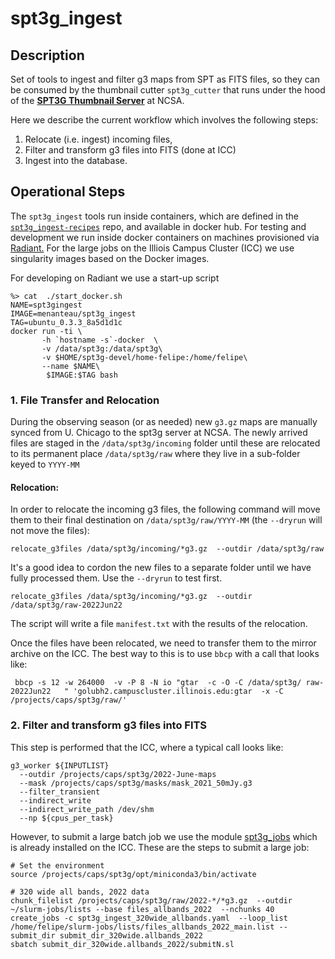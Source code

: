 # spt3g_ingest

## Description

Set of tools to ingest and filter g3 maps from SPT as FITS files, so they can be consumed by the thumbnail cutter `spt3g_cutter` that runs under the hood of the [**SPT3G Thumbnail Server**](http://spt3g.ncsa.illinois.edu) at NCSA.

Here we describe the current workflow which involves the following steps:
 1) Relocate (i.e. ingest) incoming files, 
 2) Filter and transform g3 files into FITS (done at ICC)
 3) Ingest into the database.

## Operational Steps

The `spt3g_ingest` tools run inside containers, which are defined in the [`spt3g_ingest-recipes`](https://github.com/CMB-NCSA/spt3g_ingest-recipes) repo, and available in docker hub. For testing and development we run inside docker containers on machines provisioned via [Radiant.](https://wiki.ncsa.illinois.edu/display/PUBCR/Radiant)
For the large jobs on the Illiois Campus Cluster (ICC) we use singularity images based on the Docker images.

For developing on Radiant we use a start-up script 

```
%> cat  ./start_docker.sh
NAME=spt3gingest
IMAGE=menanteau/spt3g_ingest
TAG=ubuntu_0.3.3_8a5d1d1c
docker run -ti \
       -h `hostname -s`-docker  \
       -v /data/spt3g:/data/spt3g\
       -v $HOME/spt3g-devel/home-felipe:/home/felipe\
       --name $NAME\
        $IMAGE:$TAG bash
```

### 1. File Transfer and Relocation

During the observing season (or as needed) new `g3.gz` maps are manually synced from U. Chicago to the spt3g server at NCSA. The newly arrived files are staged in  the `/data/spt3g/incoming` folder until these are relocated to its permanent place `/data/spt3g/raw` where they live in a sub-folder keyed to `YYYY-MM`

#### Relocation:

In order to relocate the incoming g3 files, the following command will move them to their final destination on `/data/spt3g/raw/YYYY-MM` (the `--dryrun` will not move the files): 
```
relocate_g3files /data/spt3g/incoming/*g3.gz  --outdir /data/spt3g/raw
```

It's a good idea to cordon the new files to a separate folder until we have fully processed them. Use the `--dryrun` to test first.

```
relocate_g3files /data/spt3g/incoming/*g3.gz  --outdir /data/spt3g/raw-2022Jun22
```
The script will write a file `manifest.txt` with the results of the relocation.

Once the files have been relocated, we need to transfer them to the mirror archive on the ICC. The best way to this is to use `bbcp` with a call that looks like:
```
 bbcp -s 12 -w 264000  -v -P 8 -N io "gtar  -c -O -C /data/spt3g/ raw-2022Jun22   " 'golubh2.campuscluster.illinois.edu:gtar  -x -C /projects/caps/spt3g/raw/'
```

### 2. Filter and transform g3 files into FITS 

This step is performed that the ICC, where a typical call looks like:
```
g3_worker ${INPUTLIST}
  --outdir /projects/caps/spt3g/2022-June-maps
  --mask /projects/caps/spt3g/masks/mask_2021_50mJy.g3
  --filter_transient
  --indirect_write
  --indirect_write_path /dev/shm
  --np ${cpus_per_task}
```

However, to submit a large batch job we use the module [spt3g_jobs](https://github.com/CMB-NCSA/spt3g_jobs) which is already installed on the ICC. These are the steps to submit a large job:

```
# Set the environment
source /projects/caps/spt3g/opt/miniconda3/bin/activate
```

```
# 320 wide all bands, 2022 data
chunk_filelist /projects/caps/spt3g/raw/2022-*/*g3.gz  --outdir ~/slurm-jobs/lists --base files_allbands_2022  --nchunks 40
create_jobs -c spt3g_ingest_320wide_allbands.yaml  --loop_list /home/felipe/slurm-jobs/lists/files_allbands_2022_main.list --submit_dir submit_dir_320wide.allbands_2022
sbatch submit_dir_320wide.allbands_2022/submitN.sl
```
